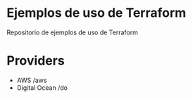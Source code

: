 # Ejemplos de uso de Terraform

Repositorio de ejemplos de uso de Terraform

# Providers

* AWS /aws
* Digital Ocean /do